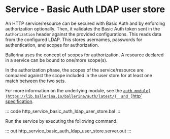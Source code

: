 # Service - Basic Auth LDAP user store

An HTTP service/resource can be secured with Basic Auth and by enforcing authorization optionally. Then, it validates the Basic Auth token sent in the `Authorization` header against the provided configurations. This reads data from the configured LDAP. This stores usernames, passwords for authentication, and scopes for authorization.

Ballerina uses the concept of scopes for authorization. A resource declared in a service can be bound to one/more scope(s).

In the authorization phase, the scopes of the service/resource are compared against the scope included in the user store for at least one match between the two sets.

For more information on the underlying module, see the [`auth module](https://lib.ballerina.io/ballerina/auth/latest/) 
and [`http` specification](https://ballerina.io/spec/http/#9112-listener---basic-auth---ldap-user-store).

::: code http_service_basic_auth_ldap_user_store.bal :::

Run the service by executing the following command.

::: out http_service_basic_auth_ldap_user_store.server.out :::
